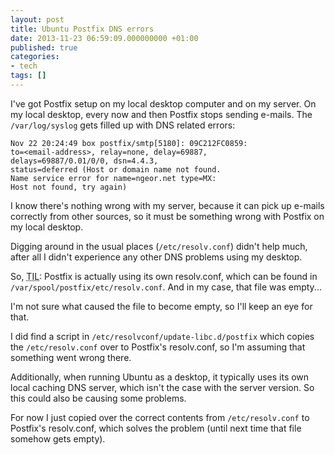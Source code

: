 ```yaml
---
layout: post
title: Ubuntu Postfix DNS errors
date: 2013-11-23 06:59:09.000000000 +01:00
published: true
categories:
- tech
tags: []
---
```


I've got Postfix setup on my local desktop computer and on my server. On my local desktop, every now and then Postfix stops sending e-mails. The <code>/var/log/syslog</code> gets filled up with DNS related errors:

```
Nov 22 20:24:49 box postfix/smtp[5180]: 09C212FC0859:
to=<email-address>, relay=none, delay=69887,
delays=69887/0.01/0/0, dsn=4.4.3,
status=deferred (Host or domain name not found.
Name service error for name=ngeor.net type=MX:
Host not found, try again)
```

I know there's nothing wrong with my server, because it can pick up e-mails correctly from other sources, so it must be something wrong with Postfix on my local desktop.

Digging around in the usual places (<code>/etc/resolv.conf</code>) didn't help much, after all I didn't experience any other DNS problems using my desktop.

So, <abbr title="Today I learned">TIL</abbr>: Postfix is actually using its own resolv.conf, which can be found in <code>/var/spool/postfix/etc/resolv.conf</code>. And in my case, that file was empty...

I'm not sure what caused the file to become empty, so I'll keep an eye for that.

I did find a script in <code>/etc/resolvconf/update-libc.d/postfix</code> which copies the <code>/etc/resolv.conf</code> over to Postfix's resolv.conf, so I'm assuming that something went wrong there.

Additionally, when running Ubuntu as a desktop, it typically uses its own local caching DNS server, which isn't the case with the server version. So this could also be causing some problems.

For now I just copied over the correct contents from <code>/etc/resolv.conf</code> to Postfix's resolv.conf, which solves the problem (until next time that file somehow gets empty).
